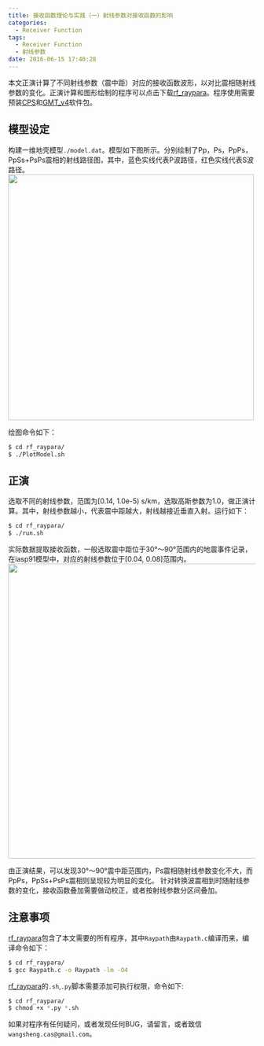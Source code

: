 ```yaml
---
title: 接收函数理论与实践（一）射线参数对接收函数的影响
categories:
  - Receiver Function
tags:
  - Receiver Function
  - 射线参数
date: 2016-06-15 17:40:28
---
```


本文正演计算了不同射线参数（震中距）对应的接收函数波形，以对比震相随射线参数的变化。正演计算和图形绘制的程序可以点击下载[rf_raypara](/exam/rf_raypara.tgz)。程序使用需要预装[CPS](http://www.eas.slu.edu/eqc/eqccps.html)和[GMT_v4](http://gmt.soest.hawaii.edu/)软件包。
<!-- more -->
<!-- toc -->
## 模型设定
构建一维地壳模型`./model.dat`。模型如下图所示。分别绘制了Pp，Ps，PpPs，PpSs+PsPs震相的射线路径图，其中，蓝色实线代表P波路径，红色实线代表S波路径。
<img src="/RF-raypara-01/model.jpg" width=500 align=center />

绘图命令如下：
``` bash
$ cd rf_raypara/
$ ./PlotModel.sh
```

## 正演
选取不同的射线参数，范围为[0.14, 1.0e-5) s/km，选取高斯参数为1.0，做正演计算。其中，射线参数越小，代表震中距越大，射线越接近垂直入射。运行如下：
``` bash
$ cd rf_raypara/
$ ./run.sh
```
实际数据提取接收函数，一般选取震中距位于30°～90°范围内的地震事件记录，在iasp91模型中，对应的射线参数位于[0.04, 0.08]范围内。
<img src="/RF-raypara-01/rp_prf.jpg" width=600 align=center />

由正演结果，可以发现30°～90°震中距范围内，Ps震相随射线参数变化不大，而PpPs，PpSs+PsPs震相则呈现较为明显的变化。
针对转换波震相到时随射线参数的变化，接收函数叠加需要做动校正，或者按射线参数分区间叠加。

## 注意事项
[rf_raypara](/exam/rf_raypara.tgz)包含了本文需要的所有程序，其中`Raypath`由`Raypath.c`编译而来，编译命令如下：
``` bash
$ cd rf_raypara/
$ gcc Raypath.c -o Raypath -lm -O4
```
[rf_raypara](/exam/rf_raypara.tgz)的`.sh`,`.py`脚本需要添加可执行权限，命令如下:
``` bash
$ cd rf_raypara/
$ chmod +x *.py *.sh
```
如果对程序有任何疑问，或者发现任何BUG，请留言，或者致信`wangsheng.cas@gmail.com`。
